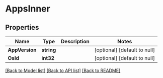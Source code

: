 # AppsInner

## Properties
Name | Type | Description | Notes
------------ | ------------- | ------------- | -------------
**AppVersion** | **string** |  | [optional] [default to null]
**OsId** | **int32** |  | [optional] [default to null]

[[Back to Model list]](../README.md#documentation-for-models) [[Back to API list]](../README.md#documentation-for-api-endpoints) [[Back to README]](../README.md)



